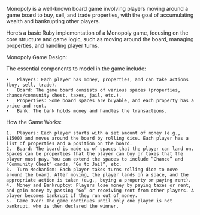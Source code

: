 Monopoly is a well-known board game involving players moving around a game board to buy, sell, and trade properties, with the goal of accumulating wealth and bankrupting other players.

Here’s a basic Ruby implementation of a Monopoly game, focusing on the core structure and game logic, such as moving around the board, managing properties, and handling player turns.

Monopoly Game Design:

The essential components to model in the game include:

    •	Players: Each player has money, properties, and can take actions (buy, sell, trade).
    •	Board: The game board consists of various spaces (properties, chance/community chest, taxes, jail, etc.).
    •	Properties: Some board spaces are buyable, and each property has a price and rent.
    •	Bank: The bank holds money and handles the transactions.

How the Game Works:

    1.	Players: Each player starts with a set amount of money (e.g., $1500) and moves around the board by rolling dice. Each player has a list of properties and a position on the board.
    2.	Board: The board is made up of spaces that the player can land on. Spaces can be properties that the player can buy or taxes that the player must pay. You can extend the spaces to include “Chance” and “Community Chest” cards, “Go to Jail”, etc.
    3.	Turn Mechanism: Each player takes turns rolling dice to move around the board. After moving, the player lands on a space, and the appropriate action is taken (e.g., buying a property or paying rent).
    4.	Money and Bankruptcy: Players lose money by paying taxes or rent, and gain money by passing “Go” or receiving rent from other players. A player becomes bankrupt if they run out of money.
    5.	Game Over: The game continues until only one player is not bankrupt, who is then declared the winner.
